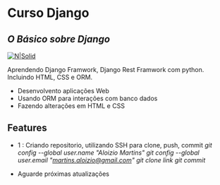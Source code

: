 # Curso Django
## _O Básico sobre Django_

[![N|Solid](https://1000logos.net/wp-content/uploads/2020/08/Django-Logo.png)](https://www.djangoproject.com/)


Aprendendo Django Framwork, Django Rest Framwork com python. Incluindo HTML, CSS e ORM.

- Desenvolvento aplicações Web
- Usando ORM para interações com banco dados
- Fazendo alterações em HTML e CSS

## Features

- 1 : Criando repositorio, utilizando SSH para clone, push, commit
    <cite> git config --global user.name "Aloizio Martins" <cite>
    <cite> git config --global user.email "martins.aloizio@gmail.com" <cite>
    <cite> git clone link <cite> 
    <cite> git commit <cite>

- Aguarde próximas atualizações